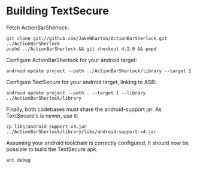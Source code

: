 Building TextSecure
===================

Fetch ActionBarSherlock:

    git clone git://github.com/JakeWharton/ActionBarSherlock.git ../ActionBarSherlock
    pushd ../ActionBarSherlock && git checkout 4.2.0 && popd

Configure ActionBarSherlock for your android target:

    android update project --path ../ActionBarSherlock/library --target 1

Configure TextSecure for your android target, linking to ASB:

    android update project --path . --target 1 --library ../ActionBarSherlock/library

Finally, both codebases must share the android-support jar. As TextSecure's is newer, use it:

    cp libs/android-support-v4.jar ../ActionBarSherlock/library/libs/android-support-v4.jar

Assuming your android toolchain is correctly configured, it should now be possible to build the TextSecure apk.

    ant debug
